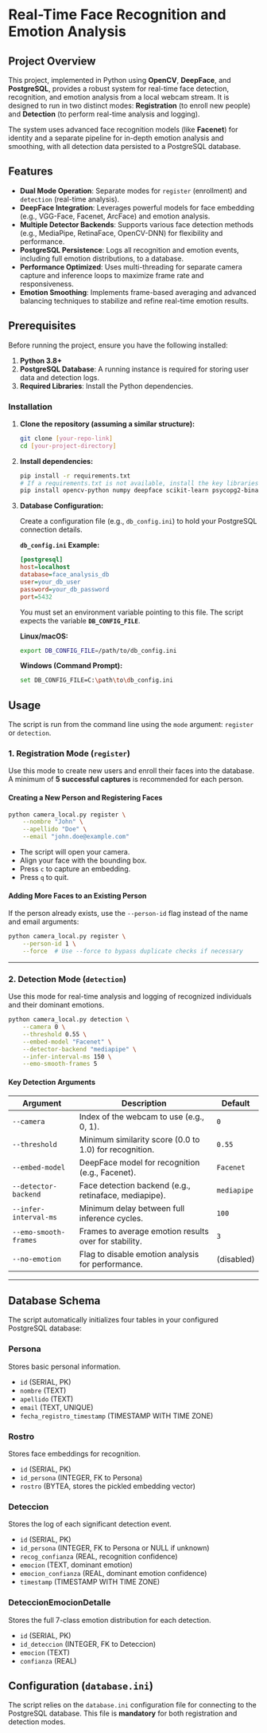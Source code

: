# Real-Time Face Recognition and Emotion Analysis

## Project Overview

This project, implemented in Python using **OpenCV**, **DeepFace**, and **PostgreSQL**, provides a robust system for real-time face detection, recognition, and emotion analysis from a local webcam stream. It is designed to run in two distinct modes: **Registration** (to enroll new people) and **Detection** (to perform real-time analysis and logging).

The system uses advanced face recognition models (like **Facenet**) for identity and a separate pipeline for in-depth emotion analysis and smoothing, with all detection data persisted to a PostgreSQL database.

## Features

- **Dual Mode Operation**: Separate modes for `register` (enrollment) and `detection` (real-time analysis).
- **DeepFace Integration**: Leverages powerful models for face embedding (e.g., VGG-Face, Facenet, ArcFace) and emotion analysis.
- **Multiple Detector Backends**: Supports various face detection methods (e.g., MediaPipe, RetinaFace, OpenCV-DNN) for flexibility and performance.
- **PostgreSQL Persistence**: Logs all recognition and emotion events, including full emotion distributions, to a database.
- **Performance Optimized**: Uses multi-threading for separate camera capture and inference loops to maximize frame rate and responsiveness.
- **Emotion Smoothing**: Implements frame-based averaging and advanced balancing techniques to stabilize and refine real-time emotion results.

## Prerequisites

Before running the project, ensure you have the following installed:

1. **Python 3.8+**
2. **PostgreSQL Database**: A running instance is required for storing user data and detection logs.
3. **Required Libraries**: Install the Python dependencies.

### Installation

1. **Clone the repository (assuming a similar structure):**
   ```bash
   git clone [your-repo-link]
   cd [your-project-directory]
   ```

2. **Install dependencies:**
   ```bash
   pip install -r requirements.txt
   # If a requirements.txt is not available, install the key libraries:
   pip install opencv-python numpy deepface scikit-learn psycopg2-binary
   ```

3. **Database Configuration:**

   Create a configuration file (e.g., `db_config.ini`) to hold your PostgreSQL connection details.

   **`db_config.ini` Example:**
   ```ini
   [postgresql]
   host=localhost
   database=face_analysis_db
   user=your_db_user
   password=your_db_password
   port=5432
   ```

   You must set an environment variable pointing to this file. The script expects the variable **`DB_CONFIG_FILE`**.

   **Linux/macOS:**
   ```bash
   export DB_CONFIG_FILE=/path/to/db_config.ini
   ```

   **Windows (Command Prompt):**
   ```bash
   set DB_CONFIG_FILE=C:\path\to\db_config.ini
   ```

## Usage

The script is run from the command line using the `mode` argument: `register` or `detection`.

### 1. Registration Mode (`register`)

Use this mode to create new users and enroll their faces into the database. A minimum of **5 successful captures** is recommended for each person.

#### **Creating a New Person and Registering Faces**

```bash
python camera_local.py register \
    --nombre "John" \
    --apellido "Doe" \
    --email "john.doe@example.com"
```

- The script will open your camera.
- Align your face with the bounding box.
- Press `c` to capture an embedding.
- Press `q` to quit.

#### **Adding More Faces to an Existing Person**

If the person already exists, use the `--person-id` flag instead of the name and email arguments:

```bash
python camera_local.py register \
    --person-id 1 \
    --force  # Use --force to bypass duplicate checks if necessary
```

---

### 2. Detection Mode (`detection`)

Use this mode for real-time analysis and logging of recognized individuals and their dominant emotions.

```bash
python camera_local.py detection \
    --camera 0 \
    --threshold 0.55 \
    --embed-model "Facenet" \
    --detector-backend "mediapipe" \
    --infer-interval-ms 150 \
    --emo-smooth-frames 5
```

#### **Key Detection Arguments**

| Argument             | Description                                                  | Default     |
|----------------------|--------------------------------------------------------------|-------------|
| `--camera`           | Index of the webcam to use (e.g., 0, 1).                      | `0`         |
| `--threshold`        | Minimum similarity score (0.0 to 1.0) for recognition.        | `0.55`      |
| `--embed-model`      | DeepFace model for recognition (e.g., Facenet).              | `Facenet`   |
| `--detector-backend` | Face detection backend (e.g., retinaface, mediapipe).        | `mediapipe` |
| `--infer-interval-ms`| Minimum delay between full inference cycles.                 | `100`       |
| `--emo-smooth-frames`| Frames to average emotion results over for stability.        | `3`         |
| `--no-emotion`       | Flag to disable emotion analysis for performance.            | (disabled)  |

---

## Database Schema

The script automatically initializes four tables in your configured PostgreSQL database:

### **Persona**

Stores basic personal information.

- `id` (SERIAL, PK)  
- `nombre` (TEXT)  
- `apellido` (TEXT)  
- `email` (TEXT, UNIQUE)  
- `fecha_registro_timestamp` (TIMESTAMP WITH TIME ZONE)

### **Rostro**

Stores face embeddings for recognition.

- `id` (SERIAL, PK)  
- `id_persona` (INTEGER, FK to Persona)  
- `rostro` (BYTEA, stores the pickled embedding vector)

### **Deteccion**

Stores the log of each significant detection event.

- `id` (SERIAL, PK)  
- `id_persona` (INTEGER, FK to Persona or NULL if unknown)  
- `recog_confianza` (REAL, recognition confidence)  
- `emocion` (TEXT, dominant emotion)  
- `emocion_confianza` (REAL, dominant emotion confidence)  
- `timestamp` (TIMESTAMP WITH TIME ZONE)

### **DeteccionEmocionDetalle**

Stores the full 7-class emotion distribution for each detection.

- `id` (SERIAL, PK)  
- `id_deteccion` (INTEGER, FK to Deteccion)  
- `emocion` (TEXT)  
- `confianza` (REAL)

## Configuration (`database.ini`)

The script relies on the `database.ini` configuration file for connecting to the PostgreSQL database. This file is **mandatory** for both registration and detection modes.